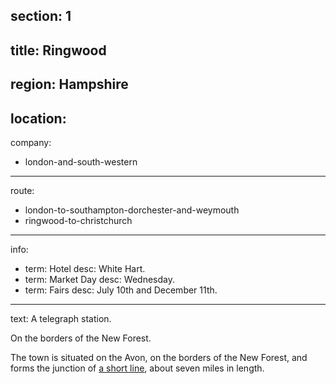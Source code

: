 ﻿section: 1
----
title: Ringwood
----
region: Hampshire
----
location: 
----
company:
- london-and-south-western
----
route:
- london-to-southampton-dorchester-and-weymouth
- ringwood-to-christchurch
----
info:
- term: Hotel
  desc: White Hart.
- term: Market Day
  desc: Wednesday.
- term: Fairs
  desc: July 10th and December 11th.
----
text: A telegraph station.

On the borders of the New Forest.

The town is situated on the Avon, on the borders of the New Forest, and forms the junction of [a short line](/stations/ringwood-to-christchurch), about seven miles in length.
